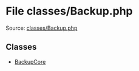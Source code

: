 File classes/Backup.php
=========

Source: [classes/Backup.php](https://github.com/PrestaShop/PrestaShop/blob/1.5.4.1/classes/Backup.php)


Classes
-------

* [BackupCore](class.BackupCore.md)


